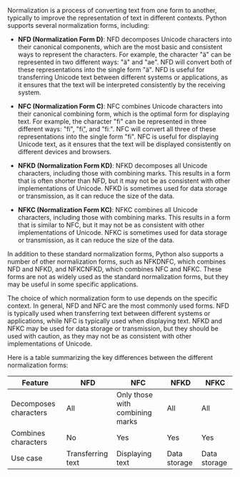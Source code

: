 Normalization is a process of converting text from one form to another, typically to improve the representation of text in different contexts. Python supports several normalization forms, including:

* **NFD (Normalization Form D)**: NFD decomposes Unicode characters into their canonical components, which are the most basic and consistent ways to represent the characters. For example, the character "ä" can be represented in two different ways: "ä" and "ae". NFD will convert both of these representations into the single form "ä". NFD is useful for transferring Unicode text between different systems or applications, as it ensures that the text will be interpreted consistently by the receiving system.

* **NFC (Normalization Form C)**: NFC combines Unicode characters into their canonical combining form, which is the optimal form for displaying text. For example, the character "fi" can be represented in three different ways: "fi", "fi̧", and "fiː". NFC will convert all three of these representations into the single form "fi". NFC is useful for displaying Unicode text, as it ensures that the text will be displayed consistently on different devices and browsers.

* **NFKD (Normalization Form KD)**: NFKD decomposes all Unicode characters, including those with combining marks. This results in a form that is often shorter than NFD, but it may not be as consistent with other implementations of Unicode. NFKD is sometimes used for data storage or transmission, as it can reduce the size of the data.

* **NFKC (Normalization Form KC)**: NFKC combines all Unicode characters, including those with combining marks. This results in a form that is similar to NFC, but it may not be as consistent with other implementations of Unicode. NFKC is sometimes used for data storage or transmission, as it can reduce the size of the data.

In addition to these standard normalization forms, Python also supports a number of other normalization forms, such as NFKDNFC, which combines NFD and NFKD, and NFKCNFKD, which combines NFC and NFKC. These forms are not as widely used as the standard normalization forms, but they may be useful in some specific applications.

The choice of which normalization form to use depends on the specific context. In general, NFD and NFC are the most commonly used forms. NFD is typically used when transferring text between different systems or applications, while NFC is typically used when displaying text. NFKD and NFKC may be used for data storage or transmission, but they should be used with caution, as they may not be as consistent with other implementations of Unicode.

Here is a table summarizing the key differences between the different normalization forms:

| Feature | NFD | NFC | NFKD | NFKC |
|---|---|---|---|---|
| Decomposes characters | All | Only those with combining marks | All | All |
| Combines characters | No | Yes | Yes | Yes |
| Use case | Transferring text | Displaying text | Data storage | Data storage |